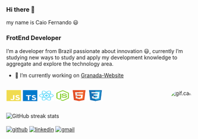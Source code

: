 ### Hi there 👋
my name is Caio Fernando 😃
### FrotEnd Developer
I’m a developer from Brazil passionate about innovation 😃, currently I’m studying new ways to study and apply my development knowledge to aggregate and explore the technology area.

- 🔭 I’m currently working on [Granada-Website](https://github.com/Caiofrt9/granada-website)


<div style="display: inline_block"><br>
  <img align="center" alt="Caio-Js" height="30" width="40" src="https://raw.githubusercontent.com/devicons/devicon/master/icons/javascript/javascript-plain.svg">
  <img align="center" alt="Caio-Ts" height="30" width="40" src="https://raw.githubusercontent.com/devicons/devicon/master/icons/typescript/typescript-plain.svg">
  <img align="center" alt="Caio-React" height="30" width="40" src="https://raw.githubusercontent.com/devicons/devicon/master/icons/react/react-original.svg">
  <img align="center" alt="Caio-Nodejs" height="30" width="40" src="https://raw.githubusercontent.com/devicons/devicon/master/icons/nodejs/nodejs-original.svg">
  <img align="center" alt="Caio-HTML" height="30" width="40" src="https://raw.githubusercontent.com/devicons/devicon/master/icons/html5/html5-original.svg">
  <img align="center" alt="Caio-CSS" height="30" width="40" src="https://raw.githubusercontent.com/devicons/devicon/master/icons/css3/css3-original.svg">
  <img align="right" alt="gif.caio" height="150" style="border-radius:50px;" src="https://www.icegif.com/wp-content/uploads/icegif-2013.gif">
</div>

</br>

![GitHub streak stats](https://github-readme-streak-stats.herokuapp.com/?user=Caiofrt9)  

  
  ####
  
  [<img src='https://cdn.jsdelivr.net/npm/simple-icons@3.0.1/icons/github.svg' alt='github' height='70'>](https://github.com/Caiofrt9)  [<img src='https://cdn.jsdelivr.net/npm/simple-icons@3.0.1/icons/linkedin.svg' alt='linkedin' height='70' >](https://www.linkedin.com/in/https://www.linkedin.com/in/caio-fernando-pereira-da-silva-847156214//)  [<img src='https://cdn.jsdelivr.net/npm/simple-icons@3.0.1/icons/gmail.svg' alt='gmail' height='70'>](https://mail.google.com/mail/u/1/#inbox)  


 
<div> 
  

</div>

